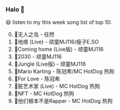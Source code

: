 

### Halo 👋

😄 listen to my this week song list of top 10:

0. 🌈无人之岛 - 任然
1. 🌈地痞 (Live) - 顽童MJ116/瘦子E.SO
2. 🌈Coming home (Live版) - 顽童MJ116
3. 🌈2030 - 顽童MJ116
4. 🌈Jungle (Live版) - 顽童MJ116
5. 🌈Mario Karting - 陈冠希/MC HotDog 热狗
6. 🌈For Love - 陈冠希
7. 🌈脏艺术家 (Live) - MC HotDog 热狗
8. 🌈NFT - MC HotDog 热狗
9. 🌈他们根本不是Rapper - MC HotDog 热狗

